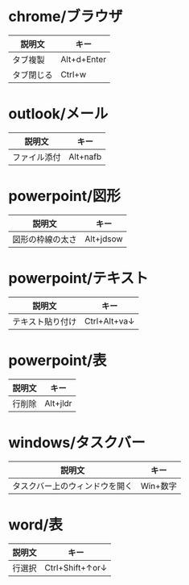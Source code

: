 # chrome/ブラウザ
| 説明文 | キー |
| ---- | ---- |
| タブ複製 | Alt+d+Enter |
| タブ閉じる | Ctrl+w |

# outlook/メール
| 説明文 | キー |
| ---- | ---- |
| ファイル添付 | Alt+nafb |

# powerpoint/図形
| 説明文 | キー |
| ---- | ---- |
| 図形の枠線の太さ | Alt+jdsow |

# powerpoint/テキスト
| 説明文 | キー |
| ---- | ---- |
| テキスト貼り付け | Ctrl+Alt+va↓ |

# powerpoint/表
| 説明文 | キー |
| ---- | ---- |
| 行削除 | Alt+jldr |

# windows/タスクバー
| 説明文 | キー |
| ---- | ---- |
| タスクバー上のウィンドウを開く | Win+数字 |

# word/表
| 説明文 | キー |
| ---- | ---- |
| 行選択 | Ctrl+Shift+↑or↓ |
